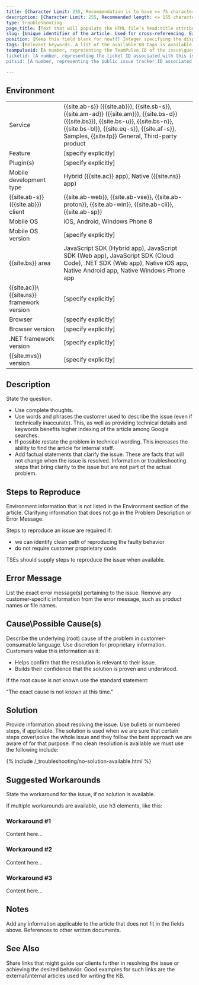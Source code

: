 ```yaml
---
title: [Character Limit: 255, Recommendation is to have <= 75 characters for a title as this can impact indexing by search engines like Google, Bing, etc. The article title should be a combination of the main problem statement and if applicable, the key environment statement. Also determines the title in the table of contents.]
description: [Character Limit: 255, Recommended length: <= 155 characters. The description is what search engines usually show in the search results. Typically, search engines truncate the description after the 155th character. The description should be a brief overview of the how-to article. It should exclude unnecessary phrases like "This article contains ..."]
type: troubleshooting
page_title: [Text that will populate the HTML file’s head:title attribute. It is good to use different than the title name here, in order to cover more key words and be more discoverable via searches.]
slug: [Unique identifier of the article. Used for cross-referencing. Ex: how-to-write-an-essay-nativescript]
position: [Keep this field blank for now!!! Integer specifying the display position of the article in the navigation. If omitted, the articles are ordered alphabetically based on file name]
tags: [Relevant keywords. A list of the available KB tags is available in the tags.md file under _templates. Separate multiple tags with commas. Currently not used but always fill in for future proofness.]
teampulseid: [A number, representing the TeamPulse ID of the issue\question. Leave this blank if the issue\question doesn't exist as an item in TeamPulse]
ticketid: [A number, representing the ticket ID associated with this issue\question. The field can contain more than one ticket IDs (e.g. several clients have reported it). In such cases, we separate the ticket IDs with commas. Leave this blank if the issue\question is not related to a support case]
pitsid: [A number, representing the public issue tracker ID associated with the issue\question. Leave this blank for now as PITS is not developed yet]

---
```


## Environment
<table>
  <tr>
    <td>Service</td>
    <td>
	{{site.ab-s}} ({{site.ab}}), <!--Code (AppBuilder)-->
	{{site.sb-s}}, <!--Views-->
	{{site.am-ad}} ({{site.am}}), <!--App Distribution (AppManager)-->
	{{site.bs-d}} ({{site.bs}}), <!--Data (Backend Services)-->
	{{site.bs-u}}, <!--Users-->
	{{site.bs-n}}, <!--Notifications-->
	{{site.bs-bl}}, <!--Business Logic-->
	{{site.eq-s}}, <!--Analytics-->
	{{site.af-s}}, <!--Feedback-->
	Samples, 
	{{site.tp}} General, <!--Telerik Platform-->
	Third-party product
    </td>
  </tr>
  <tr>
    <td>Feature</td>
    <td>[specify explicitly]</td>
  </tr>
  <tr>
    <td>Plugin(s)</td>
    <td>[specify explicitly]</td>
  </tr>
  <tr>
    <td>Mobile development type</td>
    <td>Hybrid ({{site.ac}} app), Native ({{site.ns}} app)</td>
  </tr>
  <tr>
    <td>{{site.ab-s}} ({{site.ab}})<!--Code (AppBuilder)--> client</td>
    <td>{{site.ab-web}}, {{site.ab-vse}}, {{site.ab-proton}}, {{site.ab-win}}, {{site.ab-cli}}, {{site.ab-sp}}</td>
  </tr>
  <tr>
    <td>Mobile OS</td>
    <td>iOS, Android, Windows Phone 8</td>
  </tr>
  <tr>
    <td>Mobile OS version</td>
    <td>[specify explicitly]</td>
  </tr>  
  <tr>
    <td>{{site.bs}}<!--Backend Services--> area</td>
    <td>JavaScript SDK (Hybrid app), JavaScript SDK (Web app), JavaScript SDK (Cloud Code), .NET SDK (Web app), Native iOS app, Native Android app, Native Windows Phone app</td>
  </tr>
  <tr>
    <td>{{site.ac}}\{{site.ns}} framework version</td>
    <td>[specify explicitly]</td>
  </tr>
  <tr>
    <td>Browser</td>
    <td>[specify explicitly]</td>
  </tr>
  <tr>
    <td>Browser version</td>
    <td>[specify explicitly]</td>
  </tr>
  <tr>
    <td>.NET framework version</td>
    <td>[specify explicitly]</td>
  </tr>
  <tr>
    <td>{{site.mvs}}<!--Microsoft Visual Studio--> version</td>
    <td>[specify explicitly]</td>
  </tr>
</table>

## Description
<!-- Mandatory -->
State the question.

* Use complete thoughts.
* Use words and phrases the customer used to describe the issue (even if technically inaccurate). This, as well as providing technical details and keywords benefits higher indexing of the article among Google searches. 
* If possible restate the problem in technical wording. This increases the ability to find the article for internal staff.
* Add factual statements that clarify the issue.  These are facts that will not change when the issue is resolved.
Information or troubleshooting steps that bring clarity to the issue but are not part of the actual problem.

## Steps to Reproduce
<!-- Optional -->
<!-- TO DO: Decide which name suits better -->
Environment information that is not listed in the Environment section of the article.
Clarifying information that does not go in the Problem Description or Error Message.

Steps to reproduce an issue are required if:

* we can identify clean path of reproducing the faulty behavior 
* do not require customer proprietary code

TSEs should supply steps to reproduce the issue when available.

## Error Message
<!-- Optional -->
List the exact error message(s) pertaining to the issue.
Remove any customer-specific information from the error message, such as product names or file names.

## Cause\Possible Cause(s)
<!-- Mandatory -->
Describe the underlying (root) cause of the problem in customer-consumable language.  Use discretion for proprietary information.
Customers value this information as it:

* Helps confirm that the resolution is relevant to their issue.
* Builds their confidence that the solution is proven and understood. 

If the root cause is not known use the standard statement:  
<!-- TO DO: We need to come up with proper statement, or use this? -->
"The exact cause is not known at this time."

<!-- TO DO: Add examples as at some stage. E.g.:
        The exact cause is not known at this time.
        This is expected behavior. <add concise description of why it is expected>
        The schema used by the ODBC DataServer for the SQL database no longer matches the actual schema of the SQL database. -->


## Solution
<!-- Mandatory -->
Provide information about resolving the issue. Use bullets or numbered steps, if applicable. The solution is used when we are sure that certain steps cover\solve the whole issue and they follow the best approach we are aware of for that purpose. If no clean resolution is available we must use the following include:

{% include /_troubleshooting/no-solution-available.html %}

<!-- TO DO: We need to add sample statements for the different cases. E.g.:
Use bullets or numbered steps and the commands needed to resolve the issue.

-Article references an enhancement:

	* State the enhancement number (if applicable) and, if implemented, the version where it is implemented.
	* Use resolution template identified below depending upon the scenario:
-For enhancement cases where there isn’t or we don’t know if there is an Idea:
 
	"It was determined that the Progress Product is functioning as designed.
 
	An enhancement to the product can be requested through the Progress Community via an Ideas submission.  Customer feedback is valuable and Idea submissions are monitored by our Product Management team.  Enhancement requests are reviewed during the planning phase of each new product release and a list of the enhancements chosen for implementation can be found in the Release Notes documents that accompany each release.  Once an Idea is submitted the Progress Software Community will have the opportunity to comment on and vote for the Idea.
 
	For detailed information on how to submit an Idea, please refer to Knowledge Base article 000010839, <Smart Link to article 000010839>."
 
-For enhancement cases where we know there is an Idea:

	It was determined that the Progress Product is functioning as designed.
 
	An enhancement request has been submitted as an Idea on the Progress Community.  To promote the Idea, click on this link: <link to Idea>.  Customer feedback is valuable and Idea submissions are monitored by our Product Management team.  Enhancement requests are reviewed during the planning phase of each new product release and a list of the enhancements chosen for implementation can be found in the Release Notes documents that accompany each release.  Once an Idea is submitted the Progress Software Community will have the opportunity to comment on and vote for the Idea.
 
	For detailed information on how to submit an Idea, please refer to Knowledge Base article 000010839, <Smart Link to article 000010839>.

-Article references a defect: 

	* State the version or hot fix number where it is fixed. -->

## Suggested Workarounds
<!-- Optional -->
State the workaround for the issue, if no solution is available.

If multiple workarounds are available, use h3 elements, like this:
### Workaround #1
Content here...

### Workaround #2
Content here...

### Workaround #3
Content here...

## Notes
<!-- Optional -->
Add any information applicable to the article that does not fit in the fields above. References to other written documents.

## See Also
<!-- Optional -->
Share links that might guide our clients further in resolving the issue or achieving the desired behavior. Good examples for such links are the external\internal articles used for writing the KB.
